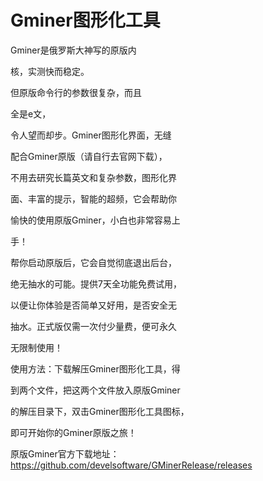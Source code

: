 # Gminer图形化工具

Gminer是俄罗斯大神写的原版内

核，实测快而稳定。

但原版命令行的参数很复杂，而且

全是e文，

令人望而却步。Gminer图形化界面，无缝

配合Gminer原版（请自行去官网下载），

不用去研究长篇英文和复杂参数，图形化界

面、丰富的提示，智能的超频，它会帮助你

愉快的使用原版Gminer，小白也非常容易上

手！

帮你启动原版后，它会自觉彻底退出后台，

绝无抽水的可能。提供7天全功能免费试用，

以便让你体验是否简单又好用，是否安全无

抽水。正式版仅需一次付少量费，便可永久

无限制使用！

使用方法：下载解压Gminer图形化工具，得

到两个文件，把这两个文件放入原版Gminer

的解压目录下，双击Gminer图形化工具图标，

即可开始你的Gminer原版之旅！

原版Gminer官方下载地址：
https://github.com/develsoftware/GMinerRelease/releases
